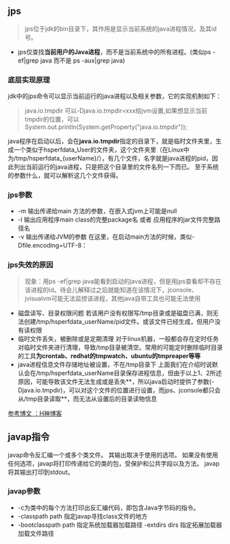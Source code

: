 ## jps
>jps位于jdk的bin目录下，其作用是显示当前系统的java进程情况，及其id号。

- jps仅查找**当前用户的Java进程**，而不是当前系统中的所有进程。(类似ps -ef|grep java 而不是 ps -aux|grep java)
### 底层实现原理
jdk中的jps命令可以显示当前运行的java进程以及相关参数，它的实现机制如下：
>java.io.tmpdir 可以-Djava.io.tmpdir=xxx给jvm设置,如果想显示当前tmpdir的位置，可以System.out.println(System.getProperty("java.io.tmpdir"));


java程序在启动以后，会在**java.io.tmpdir**指定的目录下，就是临时文件夹里，生成一个类似于hsperfdata_User的文件夹，这个文件夹里（在Linux中为/tmp/hsperfdata_{userName}/），有几个文件，名字就是java进程的pid，因此列出当前运行的java进程，只是把这个目录里的文件名列一下而已。 至于系统的参数什么，就可以解析这几个文件获得。

### jps参数
- -m 输出传递给main 方法的参数，在嵌入式jvm上可能是null
- -l 输出应用程序main class的完整package名 或者 应用程序的jar文件完整路径名
- -v 输出传递给JVM的参数 在这里，在启动main方法的时候，类似-Dfile.encoding=UTF-8：


### jps失效的原因
>现象：用ps -ef|grep java能看到启动的java进程，但是用jps查看却不存在该进程的id。待会儿解释过之后就能知道在该情况下，jconsole、jvisualvm可能无法监控该进程，其他java自带工具也可能无法使用
- 磁盘读写、目录权限问题 若该用户没有权限写/tmp目录或是磁盘已满，则无法创建/tmp/hsperfdata_userName/pid文件。或该文件已经生成，但用户没有读权限
- 临时文件丢失，被删除或是定期清理 对于linux机器，一般都会存在定时任务对临时文件夹进行清理，导致/tmp目录被清空。常用的可能定时删除临时目录的工具**为crontab、redhat的tmpwatch、ubuntu的tmpreaper等等**
- java进程信息文件存储地址被设置，不在/tmp目录下 上面我们在介绍时说默认会在/tmp/hsperfdata_userName目录保存进程信息，但由于以上1、2所述原因，可能导致该文件无法生成或是丢失**，所以java启动时提供了参数(-Djava.io.tmpdir)，可以对这个文件的位置进行设置，而jps、jconsole都只会从/tmp目录读取**，而无法从设置后的目录读物信息

[参考博文 ：H神博客](hhttp://www.hollischuang.com/archives/105)


## javap指令
javap命令反汇编一个或多个类文件。 其输出取决于使用的选项。 如果没有使用任何选项，javap将打印传递给它的类的包，受保护和公共字段以及方法。 javap将其输出打印到stdout。


### javap参数
- -c为类中的每个方法打印出反汇编代码，即包含Java字节码的指令。
- -classpath path 指定javap寻找class文件的地方
- -bootclasspath path 指定系统加载器加载路径
-extdirs dirs 指定拓展加载器加载文件路径
